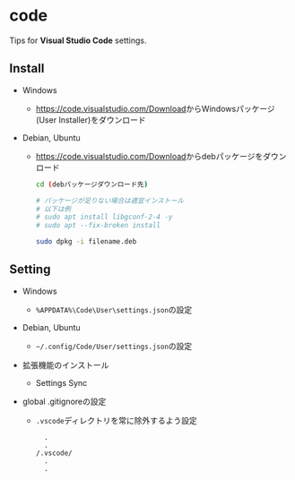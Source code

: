 # code

Tips for **Visual Studio Code** settings.

## Install

- Windows
  - <https://code.visualstudio.com/Download>からWindowsパッケージ(User Installer)をダウンロード

- Debian, Ubuntu
  - <https://code.visualstudio.com/Download>からdebパッケージをダウンロード

    ```sh
    cd (debパッケージダウンロード先)

    # パッケージが足りない場合は適宜インストール
    # 以下は例
    # sudo apt install libgconf-2-4 -y
    # sudo apt --fix-broken install

    sudo dpkg -i filename.deb
    ```

## Setting

- Windows
  - `%APPDATA%\Code\User\settings.json`の設定

- Debian, Ubuntu
  - `~/.config/Code/User/settings.json`の設定

- 拡張機能のインストール
  - Settings Sync

- global .gitignoreの設定
  - `.vscode`ディレクトリを常に除外するよう設定

    ```config:~/.config/git/ignore
      .
      .
    /.vscode/
      .
      .
    ```